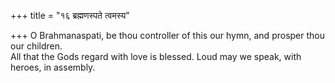 +++
title = "१६ ब्रह्मणस्पते त्वमस्य"

+++
O Brahmanaspati, be thou controller of this our hymn, and prosper thou our children.  
     All that the Gods regard with love is blessed. Loud may we speak, with heroes, in assembly.